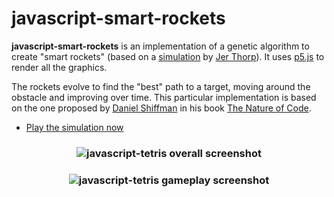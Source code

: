# javascript-smart-rockets

**javascript-smart-rockets** is an implementation of a genetic algorithm to create "smart rockets" (based on a [simulation] by [Jer Thorp]). It uses [p5.js] to render all the graphics.

The rockets evolve to find the "best" path to a target, moving around the obstacle and improving over time. This particular implementation is based on the one proposed by [Daniel Shiffman] in his book [The Nature of Code].

* [Play the simulation now]

<h3 align="center">
  <img src="https://dl.dropboxusercontent.com/s/07z4hwq0l980xyt/smart_rockets_02.png?dl=0" alt="javascript-tetris overall screenshot" />
</h3>

<h3 align="center">
  <img src="https://dl.dropboxusercontent.com/s/hjl3hfygsmcm4hn/smart_rockets_03.png?dl=0" alt="javascript-tetris gameplay screenshot" />
</h3>

<!---
Link References
-->

[simulation]:http://www.blprnt.com/smartrockets/
[Jer Thorp]:http://blog.blprnt.com/
[p5.js]:https://p5js.org/
[Daniel Shiffman]:http://shiffman.net/
[The Nature of Code]:http://natureofcode.com/
[Play the simulation now]:https://smart-rockets-aruvham.herokuapp.com/
